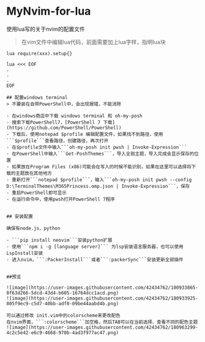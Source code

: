 # MyNvim-for-lua
使用lua写的关于nvim的配置文件
> 在vim文件中编辑lua代码，前面需要加上lua字样，指明lua块

``` lua require(xxx).setup{} ```
``` 
lua <<< EOF
. 
.
.
EOF

## 配置windows terminal
> 不要装在自带PowerShell中，会出现报错，不能消除

- 在windows商店中下载 windows terminal 和 oh-my-posh
- 搜索下载PowerShell7，[PowerShell 7 下载](https://github.com/PowerShell/PowerShell)
- 下载后，使用notepad $profile 编辑配置文件，如果找不到路径，使用```$profile```查看路径，创建路径，再次打开
- 在$profile文件中输入```oh-my-posh init pwsh | Invoke-Expression```
- 在PowerShell中输入```Get-PoshThemes```，导入全部主题，导入完成会显示保存的位置
- 如果放在Program Files (x86)可能会在写入的时候不能识别，如果在这里可以选择将下载的主题放在其他地方
- 重新打开```notepad $profile```，输入```oh-my-posh init pwsh --config D:\TerminalThemes\M365Princess.omp.json | Invoke-Expression```，保存
- 重启PowerShell即可显示
- 在运行命令中，使用pwsh打开PowerShell 7程序


## 安装配置

确保有node.js、python

- ```pip install neovim```安装python扩展
- 使用```npm i -g [language server]``` 为lsp安装语言服务器，也可以使用LspInstall安装
- 进入nvim，```:PackerInstall```或者```:packerSync```安装更新全部插件


##预览

![image](https://user-images.githubusercontent.com/42434762/180933865-8f63d266-5dcd-43d4-b605-16764dcc1acd.png)
![image](https://user-images.githubusercontent.com/42434762/180933925-805f9ec9-c5d7-40bb-adf0-09be44aabd4b.png)

可以通过修改 init.vim中的colorscheme来更改配色
在nvim界面，```:colorscheme```加空格，然后TAB可以在当前选择、查看不同的配色主题
![image](https://user-images.githubusercontent.com/42434762/180963299-4c2c5e42-e6c9-4668-970b-4ad3f977ac47.png)

